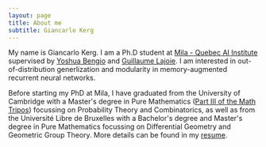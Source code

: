 ```yaml
---
layout: page
title: About me
subtitle: Giancarlo Kerg
---
```


My name is Giancarlo Kerg. I am a Ph.D student at <a href="https://mila.quebec/en/mila/">Mila - Quebec AI Institute</a> supervised by <a href="https://yoshuabengio.org/">Yoshua Bengio</a> and <a href="https://www.guillaumelajoie.com/">Guillaume Lajoie</a>. I am interested in out-of-distribution generlization and modularity in memory-augmented recurrent neural networks.

Before starting my PhD at Mila, I have graduated from the University of Cambridge with a Master's degree in Pure Mathematics (<a href="https://en.wikipedia.org/wiki/Part_III_of_the_Mathematical_Tripos">Part III of the Math Tripos</a>) focussing on Probability Theory and Combinatorics, as well as from the Université Libre de Bruxelles with a Bachelor's degree and Master's degree in Pure Mathematics focussing on Differential Geometry and Geometric Group Theory. More details can be found in my <a href="./pdf/CV.pdf">resume</a>.


